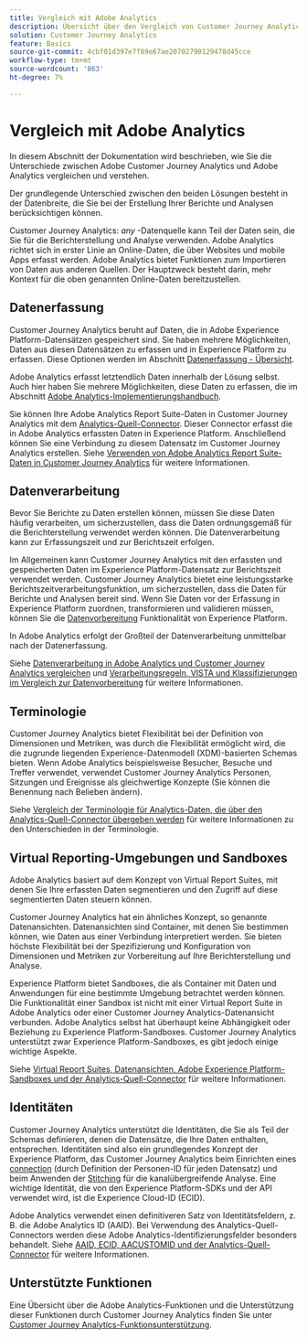```yaml
---
title: Vergleich mit Adobe Analytics
description: Übersicht über den Vergleich von Customer Journey Analytics mit Adobe Analytics.
solution: Customer Journey Analytics
feature: Basics
source-git-commit: 4cbf01d397e7f89e67ae20702790129478d45cce
workflow-type: tm+mt
source-wordcount: '863'
ht-degree: 7%

---
```


# Vergleich mit Adobe Analytics

In diesem Abschnitt der Dokumentation wird beschrieben, wie Sie die Unterschiede zwischen Adobe Customer Journey Analytics und Adobe Analytics vergleichen und verstehen.

Der grundlegende Unterschied zwischen den beiden Lösungen besteht in der Datenbreite, die Sie bei der Erstellung Ihrer Berichte und Analysen berücksichtigen können.

Customer Journey Analytics: *any* -Datenquelle kann Teil der Daten sein, die Sie für die Berichterstellung und Analyse verwenden. Adobe Analytics richtet sich in erster Linie an Online-Daten, die über Websites und mobile Apps erfasst werden. Adobe Analytics bietet Funktionen zum Importieren von Daten aus anderen Quellen. Der Hauptzweck besteht darin, mehr Kontext für die oben genannten Online-Daten bereitzustellen.

## Datenerfassung

Customer Journey Analytics beruht auf Daten, die in Adobe Experience Platform-Datensätzen gespeichert sind. Sie haben mehrere Möglichkeiten, Daten aus diesen Datensätzen zu erfassen und in Experience Platform zu erfassen. Diese Optionen werden im Abschnitt [Datenerfassung - Übersicht](https://experienceleague.adobe.com/docs/analytics-platform/using/cja-data-ingestion/data-ingestion.html?lang=en).

Adobe Analytics erfasst letztendlich Daten innerhalb der Lösung selbst. Auch hier haben Sie mehrere Möglichkeiten, diese Daten zu erfassen, die im Abschnitt [Adobe Analytics-Implementierungshandbuch](https://experienceleague.adobe.com/docs/analytics/implementation/home.html?lang=de).

Sie können Ihre Adobe Analytics Report Suite-Daten in Customer Journey Analytics mit dem [Analytics-Quell-Connector](https://experienceleague.adobe.com/docs/experience-platform/sources/ui-tutorials/create/adobe-applications/analytics.html?lang=de). Dieser Connector erfasst die in Adobe Analytics erfassten Daten in Experience Platform. Anschließend können Sie eine Verbindung zu diesem Datensatz im Customer Journey Analytics erstellen. Siehe [Verwenden von Adobe Analytics Report Suite-Daten in Customer Journey Analytics](https://experienceleague.adobe.com/docs/analytics-platform/using/compare-aa-cja/cja-aa-comparison/aa-data-in-cja.html?lang=de) für weitere Informationen.


## Datenverarbeitung

Bevor Sie Berichte zu Daten erstellen können, müssen Sie diese Daten häufig verarbeiten, um sicherzustellen, dass die Daten ordnungsgemäß für die Berichterstellung verwendet werden können. Die Datenverarbeitung kann zur Erfassungszeit und zur Berichtszeit erfolgen.

Im Allgemeinen kann Customer Journey Analytics mit den erfassten und gespeicherten Daten im Experience Platform-Datensatz zur Berichtszeit verwendet werden. Customer Journey Analytics bietet eine leistungsstarke Berichtszeitverarbeitungsfunktion, um sicherzustellen, dass die Daten für Berichte und Analysen bereit sind. Wenn Sie Daten vor der Erfassung in Experience Platform zuordnen, transformieren und validieren müssen, können Sie die [Datenvorbereitung](https://experienceleague.adobe.com/docs/experience-platform/data-prep/home.html?lang=de) Funktionalität von Experience Platform.

In Adobe Analytics erfolgt der Großteil der Datenverarbeitung unmittelbar nach der Datenerfassung.

Siehe [Datenverarbeitung in Adobe Analytics und Customer Journey Analytics vergleichen](data-processing-comparisons.md) und [Verarbeitungsregeln, VISTA und Klassifizierungen im Vergleich zur Datenvorbereitung](https://experienceleague.adobe.com/docs/analytics-platform/using/compare-aa-cja/cja-aa-comparison/pr-vista-dataprep.html?lang=de) für weitere Informationen.


## Terminologie

Customer Journey Analytics bietet Flexibilität bei der Definition von Dimensionen und Metriken, was durch die Flexibilität ermöglicht wird, die die zugrunde liegenden Experience-Datenmodell (XDM)-basierten Schemas bieten. Wenn Adobe Analytics beispielsweise Besucher, Besuche und Treffer verwendet, verwendet Customer Journey Analytics Personen, Sitzungen und Ereignisse als gleichwertige Konzepte (Sie können die Benennung nach Belieben ändern).

Siehe [Vergleich der Terminologie für Analytics-Daten, die über den Analytics-Quell-Connector übergeben werden](https://experienceleague.adobe.com/docs/analytics-platform/using/compare-aa-cja/cja-aa-comparison/terminology.html?lang=en) für weitere Informationen zu den Unterschieden in der Terminologie.


## Virtual Reporting-Umgebungen und Sandboxes

Adobe Analytics basiert auf dem Konzept von Virtual Report Suites, mit denen Sie Ihre erfassten Daten segmentieren und den Zugriff auf diese segmentierten Daten steuern können.

Customer Journey Analytics hat ein ähnliches Konzept, so genannte Datenansichten. Datenansichten sind Container, mit denen Sie bestimmen können, wie Daten aus einer Verbindung interpretiert werden. Sie bieten höchste Flexibilität bei der Spezifizierung und Konfiguration von Dimensionen und Metriken zur Vorbereitung auf Ihre Berichterstellung und Analyse.

Experience Platform bietet Sandboxes, die als Container mit Daten und Anwendungen für eine bestimmte Umgebung betrachtet werden können. Die Funktionalität einer Sandbox ist nicht mit einer Virtual Report Suite in Adobe Analytics oder einer Customer Journey Analytics-Datenansicht verbunden. Adobe Analytics selbst hat überhaupt keine Abhängigkeit oder Beziehung zu Experience Platform-Sandboxes. Customer Journey Analytics unterstützt zwar Experience Platform-Sandboxes, es gibt jedoch einige wichtige Aspekte.

Siehe [Virtual Report Suites, Datenansichten, Adobe Experience Platform-Sandboxes und der Analytics-Quell-Connector](https://experienceleague.adobe.com/docs/analytics-platform/using/compare-aa-cja/cja-aa-comparison/vrs-dataview-sandbox-adc.html?lang=de) für weitere Informationen.


## Identitäten

Customer Journey Analytics unterstützt die Identitäten, die Sie als Teil der Schemas definieren, denen die Datensätze, die Ihre Daten enthalten, entsprechen. Identitäten sind also ein grundlegendes Konzept der Experience Platform, das Customer Journey Analytics beim Einrichten eines [connection](../../connections/overview.md) (durch Definition der Personen-ID für jeden Datensatz) und beim Anwenden der [Stitching](../../stitching/overview.md) für die kanalübergreifende Analyse. Eine wichtige Identität, die von den Experience Platform-SDKs und der API verwendet wird, ist die Experience Cloud-ID (ECID).

Adobe Analytics verwendet einen definitiveren Satz von Identitätsfeldern, z. B. die Adobe Analytics ID (AAID). Bei Verwendung des Analytics-Quell-Connectors werden diese Adobe Analytics-Identifizierungsfelder besonders behandelt. Siehe [AAID, ECID, AACUSTOMID und der Analytics-Quell-Connector](https://experienceleague.adobe.com/docs/analytics-platform/using/compare-aa-cja/cja-aa-comparison/aaid-ecid-adc.html?lang=en) für weitere Informationen.


## Unterstützte Funktionen

Eine Übersicht über die Adobe Analytics-Funktionen und die Unterstützung dieser Funktionen durch Customer Journey Analytics finden Sie unter [Customer Journey Analytics-Funktionsunterstützung](https://experienceleague.adobe.com/docs/analytics-platform/using/compare-aa-cja/cja-aa-comparison/cja-aa.html?lang=en).





